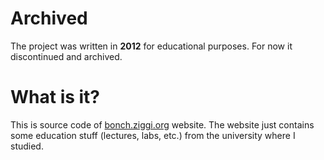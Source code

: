 # Archived

The project was written in **2012** for educational purposes. For now it discontinued and archived.

# What is it?

This is source code of [bonch.ziggi.org](https://bonch.ziggi.org/) website. The website just contains some education stuff (lectures, labs, etc.) from the university where I studied.

